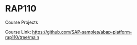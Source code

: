 # RAP110
Course Projects

Course Link: https://github.com/SAP-samples/abap-platform-rap110/tree/main
